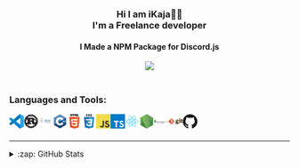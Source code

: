 ### <div align="center">Hi I am iKaja👋🏻<br/>I'm a Freelance developer
  

</p>

 #### <div align="center"> I Made a NPM Package for Discord.js
  

  <div align="center"> <a href="https://www.npmjs.com/package/klaymon"><img src="https://nodei.co/npm/klaymon.png?downloadRank=true&downloads=true&downloadRank=true&stars=true" /></a> 
</div>
</div>
<br />
  

### Languages and Tools:

  
<img align="left" alt="Visual Studio Code" width="26px" src="https://raw.githubusercontent.com/github/explore/80688e429a7d4ef2fca1e82350fe8e3517d3494d/topics/visual-studio-code/visual-studio-code.png" />
<img align="left" alt="Rust" width="26px" src="https://raw.githubusercontent.com/github/explore/78df643247d429f6cc873026c0622819ad797942/topics/rust/rust.png" />
<img align="left" alt="Java" width="26px" src="https://raw.githubusercontent.com/github/explore/78df643247d429f6cc873026c0622819ad797942/topics/java/java.png" />
<img align="left" alt="C++" width="26px" src="https://raw.githubusercontent.com/github/explore/78df643247d429f6cc873026c0622819ad797942/topics/cpp/cpp.png" />
<img align="left" alt="HTML5" width="26px" src="https://raw.githubusercontent.com/github/explore/80688e429a7d4ef2fca1e82350fe8e3517d3494d/topics/html/html.png" />
<img align="left" alt="CSS3" width="26px" src="https://raw.githubusercontent.com/github/explore/80688e429a7d4ef2fca1e82350fe8e3517d3494d/topics/css/css.png" />
<img align="left" alt="JavaScript" width="26px" src="https://raw.githubusercontent.com/github/explore/80688e429a7d4ef2fca1e82350fe8e3517d3494d/topics/javascript/javascript.png" />
<img align="left" alt="TypeScript" width="26px" src="https://raw.githubusercontent.com/github/explore/80688e429a7d4ef2fca1e82350fe8e3517d3494d/topics/typescript/typescript.png" />
<img align="left" alt="React" width="26px" src="https://raw.githubusercontent.com/github/explore/80688e429a7d4ef2fca1e82350fe8e3517d3494d/topics/react/react.png" />
<img align="left" alt="Node.js" width="26px" src="https://raw.githubusercontent.com/github/explore/80688e429a7d4ef2fca1e82350fe8e3517d3494d/topics/nodejs/nodejs.png" />
<img align="left" alt="MongoDB" width="26px" src="https://raw.githubusercontent.com/github/explore/80688e429a7d4ef2fca1e82350fe8e3517d3494d/topics/mongodb/mongodb.png" />
<img align="left" alt="Git" width="26px" src="https://raw.githubusercontent.com/github/explore/80688e429a7d4ef2fca1e82350fe8e3517d3494d/topics/git/git.png" />
<img align="left" alt="GitHub" width="26px" src="https://raw.githubusercontent.com/github/explore/78df643247d429f6cc873026c0622819ad797942/topics/github/github.png" />


<br />
<br />

---


</details>

<details>
  <summary>:zap: GitHub Stats</summary>
  
   [![iKaja's GitHub stats](https://github-readme-stats.vercel.app/api?username=iKaja&show_icons=true&theme=radical)](https://github.com/iKaja/github-readme-stats) 
  
</details>


  
